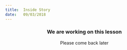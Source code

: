 ```yaml
---
title:  Inside Story
date:   09/03/2018
---
```


### <center>We are working on this lesson</center>
<center>Please come back later</center>